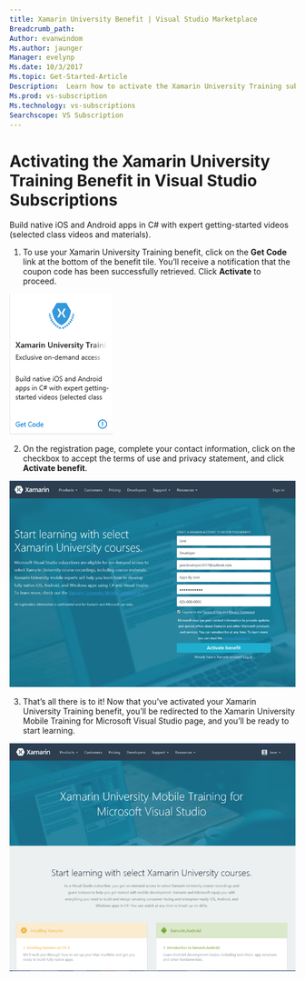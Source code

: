 ```yaml
---
title: Xamarin University Benefit | Visual Studio Marketplace
Breadcrumb_path: 
Author: evanwindom
Ms.author: jaunger
Manager: evelynp
Ms.date: 10/3/2017
Ms.topic: Get-Started-Article
Description:  Learn how to activate the Xamarin University Training subscription included with your Visual Studio subscription. 
Ms.prod: vs-subscription
Ms.technology: vs-subscriptions
Searchscope: VS Subscription
---
```


# Activating the Xamarin University Training Benefit in Visual Studio Subscriptions

Build native iOS and Android apps in C# with expert getting-started videos (selected class videos and materials).  

1.	To use your Xamarin University Training benefit, click on the **Get Code** link at the bottom of the benefit tile.   You’ll receive a notification that the coupon code has been successfully retrieved.  Click **Activate** to proceed.

![Xamarin University Training Benefit Tile](_img\vs-xamarin\vs-xamarin-tile.png)

2.	On the registration page, complete your contact information, click on the checkbox to accept the terms of use and privacy statement, and click **Activate benefit**. 

![Xamarin University Training Benefit Registration](_img\vs-xamarin\vs-xamarin-registration-resized.png)


3.	That’s all there is to it!  Now that you’ve activated your Xamarin University Training benefit, you’ll be redirected to the Xamarin University Mobile Training for Microsoft Visual Studio page, and you’ll be ready to start learning.  

![Xamarin University Training Benefit Home Page](_img\vs-xamarin\vs-xamarin-home-resized.png)
